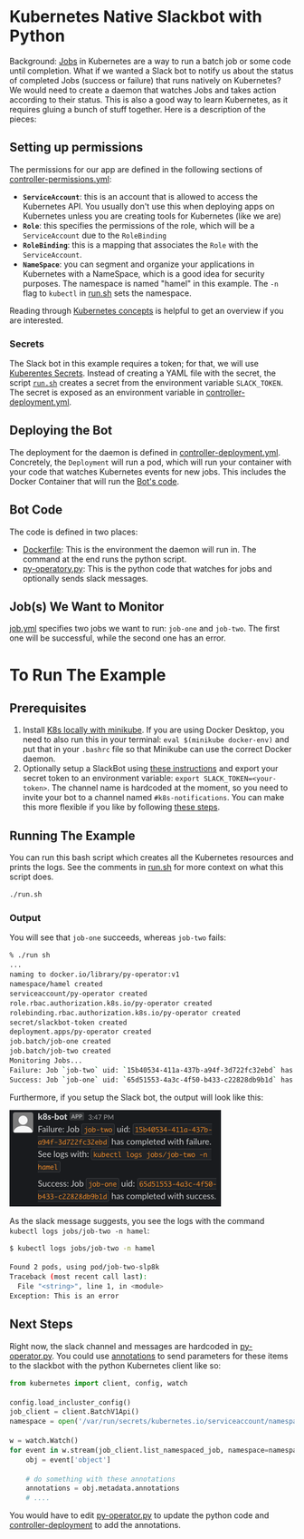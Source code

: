 # Kubernetes Native Slackbot with Python

Background: [Jobs](https://kubernetes.io/docs/concepts/workloads/controllers/job/) in Kubernetes are a way to run a batch job or some code until completion.  What if we wanted a Slack bot to notify us about the status of completed Jobs (success or failure) that runs natively on Kubernetes?  We would need to create a daemon that watches Jobs and takes action according to their status. This is also a good way to learn Kubernetes, as it requires gluing a bunch of stuff together. Here is a description of the pieces:

## Setting up permissions

The permissions for our app are defined in the following sections of [controller-permissions.yml](./controller-permissions.yml):

- **`ServiceAccount`**: this is an account that is allowed to access the Kubernetes API.  You usually don't use this when deploying apps on Kubernetes unless you are creating tools for Kubernetes (like we are)
- **`Role`**: this specifies the permissions of the role, which will be a `ServiceAccount` due to the `RoleBinding`
- **`RoleBinding`**: this is a mapping that associates the `Role` with the `ServiceAccount`.
- **`NameSpace`**: you can segment and organize your applications in Kubernetes with a NameSpace, which is a good idea for security purposes.  The namespace is named "hamel" in this example. The `-n` flag to `kubectl` in [run.sh](./run.sh) sets the namespace.

Reading through [Kubernetes concepts](https://kubernetes.io/docs/concepts/) is helpful to get an overview if you are interested.

### Secrets

The Slack bot in this example requires a token; for that, we will use [Kuberentes Secrets](https://kubernetes.io/docs/concepts/configuration/secret/).  Instead of creating a YAML file with the secret, the script [`run.sh`](./run.sh) creates a secret from the environment variable `SLACK_TOKEN`.  The secret is exposed as an environment variable in [controller-deployment.yml](controller-deployment.yml).

## Deploying the Bot

The deployment for the daemon is defined in [controller-deployment.yml](controller-deployment.yml).  Concretely, the `Deployment` will run a pod, which will run your container with your code that watches Kubernetes events for new jobs.  This includes the Docker Container that will run the [Bot's code](#bot-code).


## Bot Code

The code is defined in two places:

- [Dockerfile](./Dockerfile): This is the environment the daemon will run in.  The command at the end runs the python script.
- [py-operatory.py](./py-operator.py): This is the python code that watches for jobs and optionally sends slack messages.

## Job(s) We Want to Monitor

[job.yml](./job.yml) specifies two jobs we want to run: `job-one` and `job-two`.  The first one will be successful, while the second one has an error.


# To Run The Example

## Prerequisites

1. Install [K8s locally with minikube](https://minikube.sigs.k8s.io/docs/start/).  If you are using Docker Desktop, you need to also run this in your terminal: `eval $(minikube docker-env)` and put that in your `.bashrc` file so that Minikube can use the correct Docker daemon.
2. Optionally setup a SlackBot using [these instructions]( https://www.pragnakalp.com/create-slack-bot-using-python-tutorial-with-examples/) and export your secret token to an environment variable: `export SLACK_TOKEN=<your-token>`.  The channel name is hardcoded at the moment, so you need to invite your bot to a channel named `#k8s-notifications`.  You can make this more flexible if you like by following [these steps](#next-steps).

## Running The Example

You can run this bash script which creates all the Kubernetes resources and prints the logs. See the comments in [run.sh](./run.sh) for more context on what this script does.

```bash
./run.sh
```

### Output

You will see that `job-one` succeeds, whereas `job-two` fails:

```bash
% ./run sh
...
naming to docker.io/library/py-operator:v1
namespace/hamel created
serviceaccount/py-operator created
role.rbac.authorization.k8s.io/py-operator created
rolebinding.rbac.authorization.k8s.io/py-operator created
secret/slackbot-token created
deployment.apps/py-operator created
job.batch/job-one created
job.batch/job-two created
Monitoring Jobs...
Failure: Job `job-two` uid: `15b40534-411a-437b-a94f-3d722fc32ebd` has completed with failure.
Success: Job `job-one` uid: `65d51553-4a3c-4f50-b433-c22828db9b1d` has completed with success.
```

Furthermore, if you setup the Slack bot, the output will look like this:

![](slack.png)

As the slack message suggests, you see the logs with the command `kubectl logs jobs/job-two -n hamel`:

```bash
$ kubectl logs jobs/job-two -n hamel

Found 2 pods, using pod/job-two-slp8k
Traceback (most recent call last):
  File "<string>", line 1, in <module>
Exception: This is an error
```

## Next Steps

Right now, the slack channel and messages are hardcoded in [py-operator.py](./py-operator.py).  You could use [annotations](https://kubernetes.io/docs/concepts/overview/working-with-objects/annotations/) to send parameters for these items to the slackbot with the python Kubernetes client like so:

```python
from kubernetes import client, config, watch

config.load_incluster_config()
job_client = client.BatchV1Api()
namespace = open('/var/run/secrets/kubernetes.io/serviceaccount/namespace').read()

w = watch.Watch()
for event in w.stream(job_client.list_namespaced_job, namespace=namespace):
    obj = event['object']

    # do something with these annotations
    annotations = obj.metadata.annotations
    # ....
```

You would have to edit [py-operator.py](./py-operator.py) to update the python code and [controller-deployment](./controller-deployment.yml) to add the annotations.

